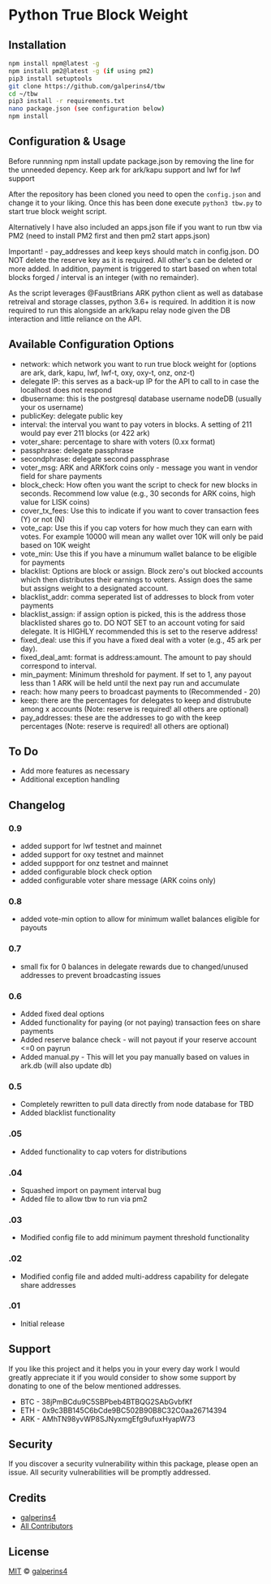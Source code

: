 # Python True Block Weight

## Installation

```sh
npm install npm@latest -g
npm install pm2@latest -g (if using pm2)
pip3 install setuptools
git clone https://github.com/galperins4/tbw
cd ~/tbw
pip3 install -r requirements.txt
nano package.json (see configuration below)
npm install
```

## Configuration & Usage

Before runnning npm install update package.json by removing the line for the unneeded depency. Keep ark for ark/kapu support and lwf for lwf support

After the repository has been cloned you need to open the `config.json` and change it to your liking. Once this has been done execute `python3 tbw.py` to start true block weight script.

Alternatively I have also included an apps.json file if you want to run tbw via PM2 (need to install PM2 first and then pm2 start apps.json)

Important! - pay_addresses and keep keys should match in config.json. DO NOT delete the reserve key as it is required. All other's can be deleted or more added. In addition, payment is triggered to start based on when total blocks forged / interval is an integer (with no remainder). 

As the script leverages @FaustBrians ARK python client as well as database retreival and storage classes, python 3.6+ is required. In addition it is  now required to run this alongside an ark/kapu relay node given the DB interaction and little reliance on the API.

## Available Configuration Options
- network: which network you want to run true block weight for (options are ark, dark, kapu, lwf, lwf-t, oxy, oxy-t, onz, onz-t)
- delegate IP: this serves as a back-up IP for the API to call to in case the localhost does not respond
- dbusername: this is the postgresql database username nodeDB (usually your os username)
- publicKey: delegate public key
- interval:  the interval you want to pay voters in blocks. A setting of 211 would pay ever 211 blocks (or 422 ark)
- voter_share: percentage to share with voters (0.xx format)
- passphrase: delegate passphrase
- secondphrase: delegate second passphrase
- voter_msg: ARK and ARKfork coins only - message you want in vendor field for share payments
- block_check: How often you want the script to check for new blocks in seconds. Recommend low value (e.g., 30 seconds for ARK coins, high value for LISK coins)
- cover_tx_fees: Use this to indicate if you want to cover transaction fees (Y) or not (N)
- vote_cap: Use this if you cap voters for how much they can earn with votes. For example 10000 will mean any wallet over 10K will only be paid based on 10K weight
- vote_min: Use this if you have a minumum wallet balance to be eligible for payments
- blacklist: Options are block or assign. Block zero's out blocked accounts which then distributes their earnings to voters. Assign does the same but assigns weight to a designated account. 
- blacklist_addr: comma seperated list of addresses to block from voter payments
- blacklist_assign: if assign option is picked, this is the address those blacklisted shares go to. DO NOT SET to an account voting for said delegate. It is HIGHLY recommended this is set to the reserve address!
- fixed_deal: use this if you have a fixed deal with a voter (e.g., 45 ark per day).
- fixed_deal_amt: format is address:amount. The amount to pay should correspond to interval. 
- min_payment: Minimum threshold for payment. If set to 1, any payout less than 1 ARK will be held until the next pay run and accumulate
- reach: how many peers to broadcast payments to (Recommended - 20)
- keep: there are the percentages for delegates to keep and distrubute among x accounts (Note: reserve is required! all others are optional)
- pay_addresses: these are the addresses to go with the keep percentages (Note: reserve is required! all others are optional)

## To Do

- Add more features as necessary
- Additional exception handling

## Changelog

### 0.9
- added support for lwf testnet and mainnet
- added support for oxy testnet and mainnet
- added suppport for onz testnet and mainnet
- added configurable block check option
- added configurable voter share message (ARK coins only)

### 0.8
- added vote-min option to allow for minimum wallet balances eligible for payouts

### 0.7
- small fix for 0 balances in delegate rewards due to changed/unused addresses to prevent broadcasting issues

### 0.6
- Added fixed deal options
- Added functionality for paying (or not paying) transaction fees on share payments
- Added reserve balance check - will not payout if your reserve account <=0 on payrun
- Added manual.py - This will let you pay manually based on values in ark.db (will also update db)

### 0.5
- Completely rewritten to pull data directly from node database for TBD
- Added blacklist functionality

### .05
- Added functionality to cap voters for distributions

### .04
- Squashed import on payment interval bug
- Added file to allow tbw to run via pm2 

### .03
- Modified config file to add minimum payment threshold functionality

### .02
- Modified config file and added multi-address capability for delegate share addresses

### .01
- Initial release

## Support

If you like this project and it helps you in your every day work I would greatly appreciate it if you would consider to show some support by donating to one of the below mentioned addresses.

- BTC - 38jPmBCdu9C5SBPbeb4BTBQG2SAbGvbfKf
- ETH - 0x9c3BB145C6bCde9BC502B90B8C32C0aa26714394
- ARK - AMhTN98yvWP8SJNyxmgEfg9ufuxHyapW73

## Security

If you discover a security vulnerability within this package, please open an issue. All security vulnerabilities will be promptly addressed.

## Credits

- [galperins4](https://github.com/galperins4)
- [All Contributors](../../contributors)

## License

[MIT](LICENSE) © [galperins4](https://github.com/galperins4)






